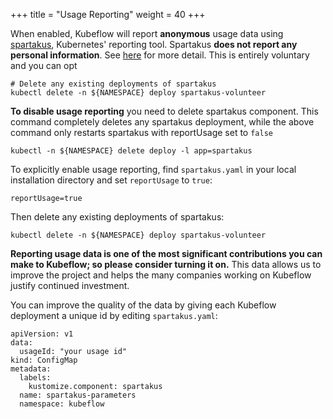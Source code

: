 +++
title = "Usage Reporting"
weight = 40
+++

When enabled, Kubeflow will report **anonymous** usage data using [spartakus](https://github.com/kubernetes-incubator/spartakus), Kubernetes' reporting tool. Spartakus **does not report any personal information**. See [here](https://github.com/kubernetes-incubator/spartakus) for more detail.
This is entirely voluntary and you can opt

```
# Delete any existing deployments of spartakus
kubectl delete -n ${NAMESPACE} deploy spartakus-volunteer
```

**To disable usage reporting** you need to delete spartakus component. 
This command completely deletes any spartakus deployment, while the above 
command only restarts spartakus with reportUsage set to `false`

```
kubectl -n ${NAMESPACE} delete deploy -l app=spartakus
```


To explicitly enable usage reporting, find `spartakus.yaml` in your local installation directory and
set `reportUsage` to `true`:

```
reportUsage=true
```
Then delete any existing deployments of spartakus:
```
kubectl delete -n ${NAMESPACE} deploy spartakus-volunteer
```

**Reporting usage data is one of the most significant contributions you can make to Kubeflow; so please consider turning it on.** This data
allows us to improve the project and helps the many companies working on Kubeflow justify continued investment.

You can improve the quality of the data by giving each Kubeflow deployment a unique id by editing `spartakus.yaml`:

```
apiVersion: v1
data:
  usageId: "your usage id"
kind: ConfigMap
metadata:
  labels:
    kustomize.component: spartakus
  name: spartakus-parameters
  namespace: kubeflow
```
